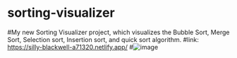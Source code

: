 # sorting-visualizer
#My new Sorting Visualizer project, which visualizes the Bubble Sort, Merge Sort, Selection sort, Insertion sort, and quick sort algorithm.
#link: https://silly-blackwell-a71320.netlify.app/
#![image](https://user-images.githubusercontent.com/63417558/169738623-5f3e1c2f-e623-4b00-9e5b-9e77d8a486d7.png)
